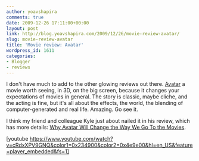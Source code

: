 ```yaml
---
author: yoavshapira
comments: true
date: 2009-12-26 17:11:00+00:00
layout: post
link: http://blog.yoavshapira.com/2009/12/26/movie-review-avatar/
slug: movie-review-avatar
title: 'Movie review: Avatar'
wordpress_id: 1611
categories:
- Blogger
- reviews
---
```


I don't have much to add to the other glowing reviews out there.  [Avatar](http://en.wikipedia.org/wiki/Avatar_(2009_film)) a movie worth seeing, in 3D, on the big screen, because it changes your expectations of movies in general.  The story is classic, maybe cliche, and the acting is fine, but it's all about the effects, the world, the blending of computer-generated and real life.  Amazing.  Go see it.  

  


I think my friend and colleague Kyle just about nailed it in his review, which has more details: [Why Avatar Will Change the Way We Go To the Movies](http://kyle-james.com/bid/29256/Why-Avatar-Will-Change-the-Way-We-Go-To-the-Movies).

  


[youtube https://www.youtube.com/watch?v=cRdxXPV9GNQ&color1=0x234900&color2=0x4e9e00&hl=en_US&feature=player_embedded&fs=1]
